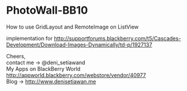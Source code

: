 PhotoWall-BB10
==============

How to use GridLayout and RemoteImage on ListView

implementation for http://supportforums.blackberry.com/t5/Cascades-Development/Download-Images-Dynamically/td-p/1927137

Cheers,<br>
contact me -> @deni_setiawand<br>
My Apps on BlackBerry World http://appworld.blackberry.com/webstore/vendor/40977<br>
Blog -> http://www.denisetiawan.me
